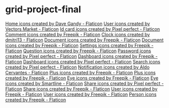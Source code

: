 # grid-project-final
<a href="https://www.flaticon.com/free-icons/home" title="home icons">Home icons created by Dave Gandy - Flaticon</a>
<a href="https://www.flaticon.com/free-icons/user" title="user icons">User icons created by Vectors Market - Flaticon</a>
<a href="https://www.flaticon.com/free-icons/id-card" title="id card icons">Id card icons created by Pixel perfect - Flaticon</a>
<a href="https://www.flaticon.com/free-icons/comment" title="comment icons">Comment icons created by Freepik - Flaticon</a>
<a href="https://www.flaticon.com/free-icons/clock" title="clock icons">Clock icons created by dmitri13 - Flaticon</a>
<a href="https://www.flaticon.com/free-icons/document" title="document icons">Document icons created by Freepik - Flaticon</a>
<a href="https://www.flaticon.com/free-icons/document" title="document icons">Document icons created by Freepik - Flaticon</a>
<a href="https://www.flaticon.com/free-icons/settings" title="settings icons">Settings icons created by Freepik - Flaticon</a>
<a href="https://www.flaticon.com/free-icons/question" title="question icons">Question icons created by Freepik - Flaticon</a>
<a href="https://www.flaticon.com/free-icons/password" title="password icons">Password icons created by Pixel perfect - Flaticon</a>
<a href="https://www.flaticon.com/free-icons/dashboard" title="dashboard icons">Dashboard icons created by Freepik - Flaticon</a>
<a href="https://www.flaticon.com/free-icons/dashboard" title="dashboard icons">Dashboard icons created by Pixel perfect - Flaticon</a>
<a href="https://www.flaticon.com/free-icons/search" title="search icons">Search icons created by Pixel perfect - Flaticon</a>
<a href="https://www.flaticon.com/free-icons/notification" title="notification icons">Notification icons created by Aldo Cervantes - Flaticon</a>
<a href="https://www.flaticon.com/free-icons/plus" title="plus icons">Plus icons created by Freepik - Flaticon</a>
<a href="https://www.flaticon.com/free-icons/plus" title="plus icons">Plus icons created by Freepik - Flaticon</a>
<a href="https://www.flaticon.com/free-icons/eye" title="eye icons">Eye icons created by Freepik - Flaticon</a>
<a href="https://www.flaticon.com/free-icons/eye" title="eye icons">Eye icons created by Smartline - Flaticon</a>
<a href="https://www.flaticon.com/free-icons/share" title="share icons">Share icons created by Pixel perfect - Flaticon</a>
<a href="https://www.flaticon.com/free-icons/share" title="share icons">Share icons created by Freepik - Flaticon</a>
<a href="https://www.flaticon.com/free-icons/user" title="user icons">User icons created by Freepik - Flaticon</a>
<a href="https://www.flaticon.com/free-icons/user" title="user icons">User icons created by Freepik - Flaticon</a>
<a href="https://www.flaticon.com/free-icons/person" title="person icons">Person icons created by Freepik - Flaticon</a>